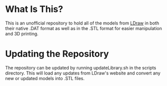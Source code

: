 # What Is This?
This is an unofficial repository to hold all of the models from [LDraw](https://www.ldraw.org/) in both their native .DAT format as well as in the .STL format for easier manipulation and 3D printing.

# Updating the Repository
The repository can be updated by running updateLibrary.sh in the scripts directory. This will load any updates from LDraw's website and convert any new or updated models into .STL files.
